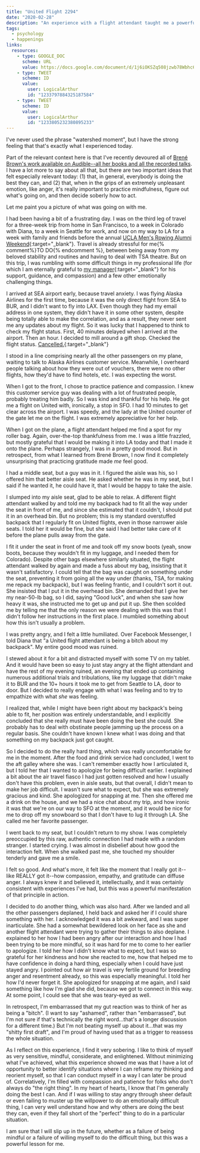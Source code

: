 ```yaml
---
title: "United Flight 2294"
date: "2020-02-28"
description: "An experience with a flight attendant taught me a powerful lesson about compassion and mindfulness."
tags:
  - psychology
  - happenings
links:
  resources:
    - type: GOOGLE_DOC
      scheme: URL
      value: https://docs.google.com/document/d/1j6iOKSZq508jzwb78Wbhc6AvZKuWaePo89o9ZiW7qLM/edit
    - type: TWEET
      scheme: ID
      value:
        user: LogicalArthur
        id: "1233797884325187584"
    - type: TWEET
      scheme: ID
      value:
        user: LogicalArthur
        id: "1233805232380895233"
---
```


I've never used the phrase "watershed moment", but I have the strong feeling that that's exactly what I experienced today.

Part of the relevant context here is that I've recently devoured all of [Brené Brown's work available on Audible--all her books and all the recorded talks](/about#psychological-and-emotional-well-being). I have a lot more to say about all that, but there are two important ideas that felt especially relevant today: (1) that, in general, everybody is doing the best they can, and (2) that, when in the grips of an extremely unpleasant emotion, like anger, it's really important to practice mindfulness, figure out what's going on, and then decide soberly how to act.

Let me paint you a picture of what was going on with me.

I had been having a bit of a frustrating day. I was on the third leg of travel for a three-week trip from home in San Francisco, to a week in Colorado with Diana, to a week in Seattle for work, and now on my way to LA for a week with family and friends before the annual [UCLA Men's Rowing Alumni Weekend](https://www.uclamensrowing.com/banquetinfo){:target="&lowbar;blank"}. Travel is already stressful for me{% comment%}TO DO{% endcomment %}, between being away from my beloved stability and routines and having to deal with TSA theatre. But on this trip, I was rumbling with some difficult things in my professional life (for which I am eternally grateful to [my manager](https://www.linkedin.com/in/paul-lewis-2742ba13/){:target="&lowbar;blank"} for his support, guidance, and compassion) and a few other emotionally challenging things.

I arrived at SEA airport early, because travel anxiety. I was flying Alaska Airlines for the first time, because it was the only direct flight from SEA to BUR, and I didn't want to fly into LAX. Even though they had my email address in one system, they didn't have it in some other system, despite being totally able to make the correlation, and as a result, they never sent me any updates about my flight. So it was lucky that I happened to think to check my flight status. First, 40 minutes delayed when I arrived at the airport. Then an hour. I decided to mill around a gift shop. Checked the flight status. [Cancelled.](https://twitter.com/LogicalArthur/status/1233537338506014720){:target="&lowbar;blank"}

I stood in a line comprising nearly all the other passengers on my plane, waiting to talk to Alaska Airlines customer service. Meanwhile, I overheard people talking about how they were out of vouchers, there were no other flights, how they'd have to find hotels, etc. I was expecting the worst.

When I got to the front, I chose to practice patience and compassion. I knew this customer service guy was dealing with a lot of frustrated people, probably treating him badly. So I was kind and thankful for his help. He got me a flight on United with, ironically, a stop in SFO. I had 10 minutes to get clear across the airport. I was speedy, and the lady at the United counter of the gate let me on the flight. I was extremely appreciative for her help.

When I got on the plane, a flight attendant helped me find a spot for my roller bag. Again, over-the-top thankfulness from me. I was a little frazzled, but mostly grateful that I would be making it into LA today and that I made it onto the plane. Perhaps strangely, I was in a pretty good mood. But in retrospect, from what I learned from Brené Brown, I now find it completely unsurprising that practicing gratitude made _me_ feel good.

I had a middle seat, but a guy was in it. I figured the aisle was his, so I offered him that better aisle seat. He asked whether he was in my seat, but I said if he wanted it, he could have it, that I would be happy to take the aisle.

I slumped into my aisle seat, glad to be able to relax. A different flight attendant walked by and told me my backpack had to fit all the way under the seat in front of me, and since she estimated that it couldn't, I should put it in an overhead bin. But no problem; this is my standard overstuffed backpack that I regularly fit on United flights, even in those narrower aisle seats. I told her it would be fine, but she said I had better take care of it before the plane pulls away from the gate.

I fit it under the seat in front of me and took off my snow boots (yeah, snow boots, because they wouldn't fit in my luggage, and I needed them for Colorado). Despite other bags elsewhere similarly situated, the flight attendant walked by again and made a fuss about my bag, insisting that it wasn't satisfactory. I could tell that the bag was caught on something under the seat, preventing it from going all the way under (thanks, TSA, for making me repack my backpack), but I was feeling frantic, and I couldn't sort it out. She insisted that I put it in the overhead bin. She demanded that I give her my near-50-lb bag, so I did, saying "Good luck", and when she saw how heavy it was, she instructed me to get up and put it up. She then scolded me by telling me that the only reason we were dealing with this was that I didn't follow her instructions in the first place. I mumbled something about how this isn't usually a problem.

I was pretty angry, and I felt a little humiliated. Over Facebook Messenger, I told Diana that "a United flight attendant is being a bitch about my backpack". My entire good mood was ruined.

I stewed about it for a bit and distracted myself with some TV on my tablet. And it would have been so easy to just stay angry at the flight attendant and have the rest of my evening ruined, an evening that ended up containing numerous additional trials and tribulations, like my luggage that didn't make it to BUR and the 10+ hours it took me to get from Seattle to LA, door to door. But I decided to really engage with what I was feeling and to try to empathize with what _she_ was feeling.

I realized that, while I might have been right about my backpack's being able to fit, her position was entirely understandable, and I explicitly concluded that she really must have been doing the best she could. She probably has to deal with obstinate people jamming up the process on a regular basis. She couldn't have known I knew what I was doing and that something on my backpack just got caught.

So I decided to do the really hard thing, which was really uncomfortable for me in the moment. After the food and drink service had concluded, I went to the aft galley where she was. I can't remember exactly how I articulated it, but I told her that I wanted to apologize for being difficult earlier. I explained a bit about the air travel fiasco I had just gotten resolved and how I usually don't have this problem, even in aisle seats, but that overall, I didn't mean to make her job difficult. I wasn't sure what to expect, but she was extremely gracious and kind. She apologized for snapping at me. Then she offered me a drink on the house, and we had a nice chat about my trip, and how ironic it was that we're on our way to SFO at the moment, and it would be nice for me to drop off my snowboard so that I don't have to lug it through LA. She called me her favorite passenger.

I went back to my seat, but I couldn't return to my show. I was completely preoccupied by this raw, authentic connection I had made with a random stranger. I started crying. I was almost in disbelief about how good the interaction felt. When she walked past me, she touched my shoulder tenderly and gave me a smile.

I felt so good. And what's more, it felt like the moment that I really got it--like REALLY got it--how compassion, empathy, and gratitude can diffuse anger. I always knew it and believed it, intellectually, and it was certainly consistent with experiences I've had, but this was a powerful manifestation of that principle in action.

I decided to do another thing, which was also hard. After we landed and all the other passengers deplaned, I held back and asked her if I could share something with her. I acknowledged it was a bit awkward, and I was super inarticulate. She had a somewhat bewildered look on her face as she and another flight attendant were trying to gather their things to also deplane. I explained to her how I had been angry after our interaction and how I had been trying to be more mindful, so it was hard for me to come to her earlier to apologize. I told her how I didn't know what to expect, but I was so grateful for her kindness and how she reacted to me, how that helped me to have confidence in doing a hard thing, especially when I could have just stayed angry. I pointed out how air travel is very fertile ground for breeding anger and resentment already, so this was especially meaningful. I told her how I'd never forget it. She apologized for snapping at me again, and I said something like how I'm glad she did, because we got to connect in this way. At some point, I could see that she was teary-eyed as well.

In retrospect, I'm embarrassed that my gut reaction was to think of her as being a "bitch". (I want to say "ashamed", rather than "embarrassed", but I'm not sure if that's technically the right word...that's a longer discussion for a different time.) But I'm not beating myself up about it...that was my "shitty first draft", and I'm proud of having used that as a trigger to reassess the whole situation.

As I reflect on this experience, I find it very sobering. I like to think of myself as very sensitive, mindful, considerate, and enlightened. Without minimizing what I've achieved, what this experience showed me was that I have a lot of opportunity to better identify situations where I can reframe my thinking and reorient myself, so that I can conduct myself in a way I can later be proud of. Correlatively, I'm filled with compassion and patience for folks who don't always do "the right thing". In my heart of hearts, I know that I'm generally doing the best I can. And if I was willing to stay angry through sheer default or even failing to muster up the willpower to do an emotionally difficult thing, I can very well understand how and why others are doing the best they can, even if they fall short of the "perfect" thing to do in a particular situation.

I am sure that I will slip up in the future, whether as a failure of being mindful or a failure of willing myself to do the difficult thing, but this was a powerful lesson for me.
